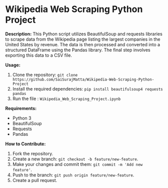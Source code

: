 # Wikipedia Web Scraping Python Project

**Description:**
This Python script utilizes BeautifulSoup and requests libraries to scrape data from the Wikipedia page listing the largest companies in the United States by revenue. The data is then processed and converted into a structured DataFrame using the Pandas library. The final step involves exporting this data to a CSV file.

**Usage:**
1. Clone the repository: `git clone https://github.com/SaiSurajMatta/Wikipedia-Web-Scraping-Python-Project`
2. Install the required dependencies: `pip install beautifulsoup4 requests pandas`
3. Run the file : `Wikipedia_Web_Scraping_Project.ipynb`

**Requirements:**
- Python 3
- BeautifulSoup
- Requests
- Pandas

**How to Contribute:**
1. Fork the repository.
2. Create a new branch: `git checkout -b feature/new-feature`.
3. Make your changes and commit them: `git commit -m 'Add new feature'`.
4. Push to the branch: `git push origin feature/new-feature`.
5. Create a pull request.
